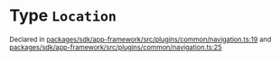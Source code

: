 # Type `Location`
<sub>Declared in [packages/sdk/app-framework/src/plugins/common/navigation.ts:19](https://github.com/dxos/dxos/blob/235256b25/packages/sdk/app-framework/src/plugins/common/navigation.ts#L19) and [packages/sdk/app-framework/src/plugins/common/navigation.ts:25](https://github.com/dxos/dxos/blob/235256b25/packages/sdk/app-framework/src/plugins/common/navigation.ts#L25)</sub>






